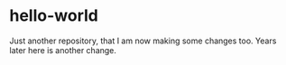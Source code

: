 # hello-world
Just another repository, that I am now making some changes too.
Years later here is another change.
